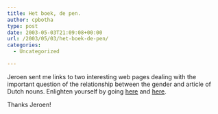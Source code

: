 ```yaml
---
title: Het boek, de pen.
author: cpbotha
type: post
date: 2003-05-03T21:09:08+00:00
url: /2003/05/03/het-boek-de-pen/
categories:
  - Uncategorized

---
```

Jeroen sent me links to two interesting web pages dealing with the important question of the relationship between the gender and article of Dutch nouns. Enlighten yourself by going [here][1] and [here][2].

Thanks Jeroen!

 [1]: http://taaltelefoon.vlaanderen.be/indekijker/spraakmaker/dekoe.html
 [2]: http://www.inventio.nl/genus/uitleg.html
